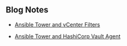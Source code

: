 ## Blog Notes

- [Ansible Tower and vCenter Filters](AnsibleTowervCenterFilters.md)

- [Ansible Tower and HashiCorp Vault Agent](AnsibleTowerHashiVault.md)

